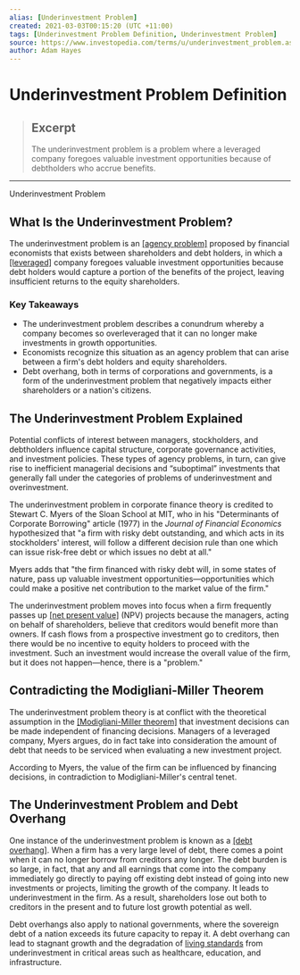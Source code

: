 ```yaml
---
alias: [Underinvestment Problem]
created: 2021-03-03T00:15:20 (UTC +11:00)
tags: [Underinvestment Problem Definition, Underinvestment Problem]
source: https://www.investopedia.com/terms/u/underinvestment_problem.asp
author: Adam Hayes
---
```


# Underinvestment Problem Definition

> ## Excerpt
> The underinvestment problem is a problem where a leveraged company foregoes valuable investment opportunities because of debtholders who accrue benefits.

---

Underinvestment Problem
## What Is the Underinvestment Problem?

The underinvestment problem is an [[agency problem]](https://www.investopedia.com/terms/a/agencyproblem.asp) proposed by financial economists that exists between shareholders and debt holders, in which a [[leveraged]](https://www.investopedia.com/terms/l/leverage.asp) company foregoes valuable investment opportunities because debt holders would capture a portion of the benefits of the project, leaving insufficient returns to the equity shareholders.

### Key Takeaways

-   The underinvestment problem describes a conundrum whereby a company becomes so overleveraged that it can no longer make investments in growth opportunities.
-   Economists recognize this situation as an agency problem that can arise between a firm's debt holders and equity shareholders.
-   Debt overhang, both in terms of corporations and governments, is a form of the underinvestment problem that negatively impacts either shareholders or a nation's citizens.

## The Underinvestment Problem Explained

Potential conflicts of interest between managers, stockholders, and debtholders influence capital structure, corporate governance activities, and investment policies. These types of agency problems, in turn, can give rise to inefficient managerial decisions and “suboptimal” investments that generally fall under the categories of problems of underinvestment and overinvestment.

The underinvestment problem in corporate finance theory is credited to Stewart C. Myers of the Sloan School at MIT, who in his "Determinants of Corporate Borrowing" article (1977) in the _Journal of Financial Economics_ hypothesized that "a firm with risky debt outstanding, and which acts in its stockholders' interest, will follow a different decision rule than one which can issue risk-free debt or which issues no debt at all."

Myers adds that "the firm financed with risky debt will, in some states of nature, pass up valuable investment opportunities—opportunities which could make a positive net contribution to the market value of the firm."

The underinvestment problem moves into focus when a firm frequently passes up [[net present value]](https://www.investopedia.com/terms/n/npv.asp) (NPV) projects because the managers, acting on behalf of shareholders, believe that creditors would benefit more than owners. If cash flows from a prospective investment go to creditors, then there would be no incentive to equity holders to proceed with the investment. Such an investment would increase the overall value of the firm, but it does not happen—hence, there is a "problem."

## Contradicting the Modigliani-Miller Theorem

The underinvestment problem theory is at conflict with the theoretical assumption in the [[Modigliani-Miller theorem]](https://www.investopedia.com/terms/m/modigliani-millertheorem.asp) that investment decisions can be made independent of financing decisions. Managers of a leveraged company, Myers argues, do in fact take into consideration the amount of debt that needs to be serviced when evaluating a new investment project.

According to Myers, the value of the firm can be influenced by financing decisions, in contradiction to Modigliani-Miller's central tenet.

## The Underinvestment Problem and Debt Overhang

One instance of the underinvestment problem is known as a [[debt overhang]](https://www.investopedia.com/terms/d/debtoverhang.asp). When a firm has a very large level of debt, there comes a point when it can no longer borrow from creditors any longer. The debt burden is so large, in fact, that any and all earnings that come into the company immediately go directly to paying off existing debt instead of going into new investments or projects, limiting the growth of the company. It leads to underinvestment in the firm. As a result, shareholders lose out both to creditors in the present and to future lost growth potential as well.

Debt overhangs also apply to national governments, where the sovereign debt of a nation exceeds its future capacity to repay it. A debt overhang can lead to stagnant growth and the degradation of [living standards](https://www.investopedia.com/terms/s/standard-of-living.asp) from underinvestment in critical areas such as healthcare, education, and infrastructure.
